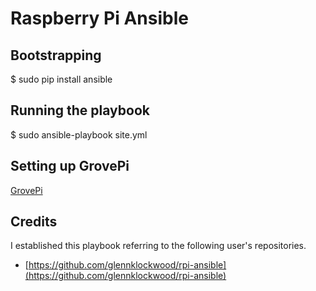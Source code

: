 # Raspberry Pi Ansible

## Bootstrapping

$ sudo pip install ansible

## Running the playbook

$ sudo ansible-playbook site.yml 


## Setting up GrovePi

[GrovePi](https://www.dexterindustries.com/GrovePi/get-started-with-the-grovepi/setting-software/)

## Credits

I established this playbook referring to the following user's repositories.

* [https://github.com/glennklockwood/rpi-ansible](https://github.com/glennklockwood/rpi-ansible)